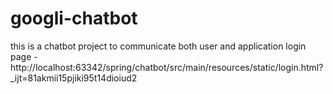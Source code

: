 # googli-chatbot
this is a chatbot project to communicate both user and application 
login page - http://localhost:63342/spring/chatbot/src/main/resources/static/login.html?_ijt=81akmii15pjiki95t14dioiud2
